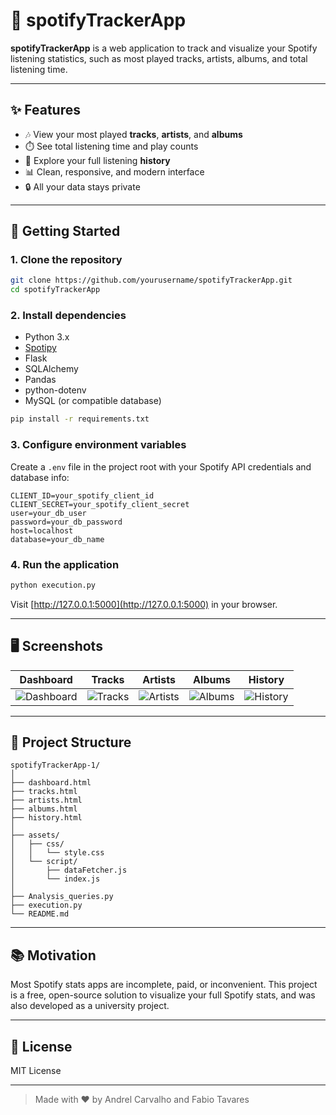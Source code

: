 # 🎵 spotifyTrackerApp

**spotifyTrackerApp** is a web application to track and visualize your Spotify listening statistics, such as most played tracks, artists, albums, and total listening time.

---

## ✨ Features

- 🎶 View your most played **tracks**, **artists**, and **albums**
- ⏱️ See total listening time and play counts
- 📅 Explore your full listening **history**
- 📊 Clean, responsive, and modern interface
- 🔒 All your data stays private

---

## 🚀 Getting Started

### 1. Clone the repository

```bash
git clone https://github.com/yourusername/spotifyTrackerApp.git
cd spotifyTrackerApp
```

### 2. Install dependencies

- Python 3.x
- [Spotipy](https://spotipy.readthedocs.io/en/2.22.1/)
- Flask
- SQLAlchemy
- Pandas
- python-dotenv
- MySQL (or compatible database)

```bash
pip install -r requirements.txt
```

### 3. Configure environment variables

Create a `.env` file in the project root with your Spotify API credentials and database info:

```
CLIENT_ID=your_spotify_client_id
CLIENT_SECRET=your_spotify_client_secret
user=your_db_user
password=your_db_password
host=localhost
database=your_db_name
```

### 4. Run the application

```bash
python execution.py
```

Visit [http://127.0.0.1:5000](http://127.0.0.1:5000) in your browser.

---

## 🖥️ Screenshots

| Dashboard                                  | Tracks                               | Artists                                | Albums                               | History                                |
| ------------------------------------------ | ------------------------------------ | -------------------------------------- | ------------------------------------ | -------------------------------------- |
| ![Dashboard](assets/screens/dashboard.png) | ![Tracks](assets/screens/tracks.png) | ![Artists](assets/screens/artists.png) | ![Albums](assets/screens/albums.png) | ![History](assets/screens/history.png) |

---

## 📂 Project Structure

```
spotifyTrackerApp-1/
│
├── dashboard.html
├── tracks.html
├── artists.html
├── albums.html
├── history.html
│
├── assets/
│   ├── css/
│   │   └── style.css
│   └── script/
│       ├── dataFetcher.js
│       └── index.js
│
├── Analysis_queries.py
├── execution.py
└── README.md
```

---

## 📚 Motivation

Most Spotify stats apps are incomplete, paid, or inconvenient. This project is a free, open-source solution to visualize your full Spotify stats, and was also developed as a university project.

---

## 📝 License

MIT License

---

> Made with ❤️ by Andrel Carvalho and Fabio Tavares
